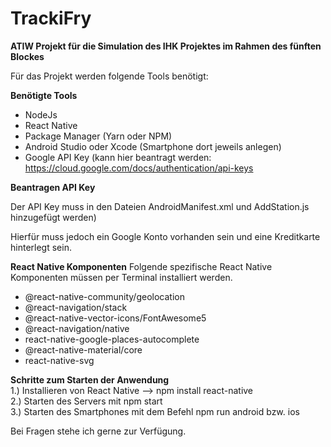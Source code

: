 # TrackiFry

**ATIW Projekt für die Simulation des IHK Projektes im Rahmen des fünften Blockes**

Für das Projekt werden folgende Tools benötigt:


**Benötigte Tools**

- NodeJs 
- React Native 
- Package Manager (Yarn oder NPM)
- Android Studio oder Xcode (Smartphone dort jeweils anlegen)
- Google API Key (kann hier beantragt werden: https://cloud.google.com/docs/authentication/api-keys 


**Beantragen API Key**

Der API Key muss in den Dateien AndroidManifest.xml und AddStation.js hinzugefügt werden) 

Hierfür muss jedoch ein Google Konto vorhanden sein und eine Kreditkarte hinterlegt sein.


**React Native Komponenten**
Folgende spezifische React Native Komponenten müssen per Terminal installiert werden.

- @react-native-community/geolocation
- @react-navigation/stack
- @react-native-vector-icons/FontAwesome5
- @react-navigation/native
- react-native-google-places-autocomplete
- @react-native-material/core
- react-native-svg

**Schritte zum Starten der Anwendung**\
1.) Installieren von React Native --> npm install react-native \
2.) Starten des Servers mit npm start \
3.) Starten des Smartphones mit dem Befehl npm run android bzw. ios 


Bei Fragen stehe ich gerne zur Verfügung.
